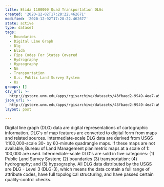 ```yaml
---
title: Elida 1100000 Quad Transportation DLGs
created: '2020-12-02T17:28:22.462671'
modified: '2020-12-02T17:28:22.462677'
state: active
type: dataset
tags:
  - Boundaries
  - Digital Line Graph
  - Dlg
  - Elida
  - Fips Codes For States Covered
  - Hydrography
  - Hypsography
  - Nm
  - Transportation
  - U.s. Public Land Survey System
  - Us
groups: []
csv_url: >-
  http://gstore.unm.edu/apps/rgisarchive/datasets/43fbaed2-9949-4ea7-a9bd-a97a0c285725/telidashp.derived.csv
json_url: >-
  http://gstore.unm.edu/apps/rgisarchive/datasets/43fbaed2-9949-4ea7-a9bd-a97a0c285725/telidashp.derived.json
layout: post

---
```


Digital line graph (DLG) data are digital representations of
cartographic information. DLG's of map features are
converted to digital form from maps and related sources.
Intermediate-scale DLG data are derived from USGS
1:100,000-scale 30- by 60-minute quadrangle maps. If these
maps are not available, Bureau of Land Management
planimetric maps at a scale of 1: 100,000 are used.
Intermediate-scale DLG's are sold in five categories: (1)
Public Land Survey System; (2) boundaries (3)
transportation; (4) hydrography; and (5) hypsography. All
DLG data distributed by the USGS are DLG - Level 3 (DLG-3),
which means the data contain a full range of attribute
codes, have full topological structuring, and have passed
certain quality-control checks.

